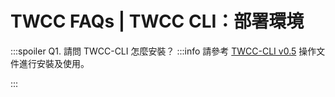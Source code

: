 # TWCC FAQs | TWCC CLI：部署環境

:::spoiler Q1. 請問 TWCC-CLI 怎麼安裝？
:::info
請參考 [TWCC-CLI v0.5](https://github.com/TW-NCHC/TWCC-CLI/tree/v0.5) 操作文件進行安裝及使用。

:::
